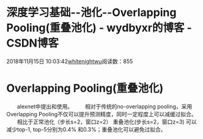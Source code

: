 # 深度学习基础--池化--Overlapping Pooling(重叠池化) - wydbyxr的博客 - CSDN博客
2018年11月15日 10:03:42[whitenightwu](https://me.csdn.net/wydbyxr)阅读数：855
# Overlapping Pooling(重叠池化)
  alexnet中提出和使用。
  相对于传统的no-overlapping pooling，采用Overlapping Pooling不仅可以提升预测精度，同时一定程度上可以减缓过拟合。
  相比于正常池化（步长s=2，窗口z=2） 重叠池化(步长s=2，窗口z=3) 可以减少top-1, top-5分别为0.4% 和0.3%；重叠池化可以避免过拟合。
